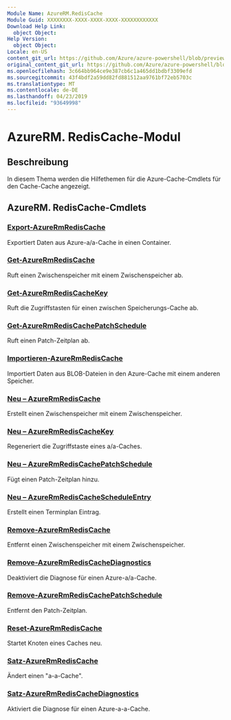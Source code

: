 ```yaml
---
Module Name: AzureRM.RedisCache
Module Guid: XXXXXXXX-XXXX-XXXX-XXXX-XXXXXXXXXXXX
Download Help Link:
  object Object: 
Help Version:
  object Object: 
Locale: en-US
content_git_url: https://github.com/Azure/azure-powershell/blob/preview/src/ResourceManager/RedisCache/Commands.RedisCache/help/AzureRM.RedisCache.md
original_content_git_url: https://github.com/Azure/azure-powershell/blob/preview/src/ResourceManager/RedisCache/Commands.RedisCache/help/AzureRM.RedisCache.md
ms.openlocfilehash: 3c664bb964ce9e387cb6c1a465dd1bdbf3309efd
ms.sourcegitcommit: 43f4bdf2a59dd82fd881512aa9761bf72eb5703c
ms.translationtype: MT
ms.contentlocale: de-DE
ms.lasthandoff: 04/23/2019
ms.locfileid: "93649998"
---
```

# AzureRM. RedisCache-Modul
## Beschreibung
In diesem Thema werden die Hilfethemen für die Azure-Cache-Cmdlets für den Cache-Cache angezeigt.

## AzureRM. RedisCache-Cmdlets
### [Export-AzureRmRedisCache](Export-AzureRmRedisCache.md)
Exportiert Daten aus Azure-a/a-Cache in einen Container.

### [Get-AzureRmRedisCache](Get-AzureRmRedisCache.md)
Ruft einen Zwischenspeicher mit einem Zwischenspeicher ab.

### [Get-AzureRmRedisCacheKey](Get-AzureRmRedisCacheKey.md)
Ruft die Zugriffstasten für einen zwischen Speicherungs-Cache ab.

### [Get-AzureRmRedisCachePatchSchedule](Get-AzureRmRedisCachePatchSchedule.md)
Ruft einen Patch-Zeitplan ab.

### [Importieren-AzureRmRedisCache](Import-AzureRmRedisCache.md)
Importiert Daten aus BLOB-Dateien in den Azure-Cache mit einem anderen Speicher.

### [Neu – AzureRmRedisCache](New-AzureRmRedisCache.md)
Erstellt einen Zwischenspeicher mit einem Zwischenspeicher.

### [Neu – AzureRmRedisCacheKey](New-AzureRmRedisCacheKey.md)
Regeneriert die Zugriffstaste eines a/a-Caches.

### [Neu – AzureRmRedisCachePatchSchedule](New-AzureRmRedisCachePatchSchedule.md)
Fügt einen Patch-Zeitplan hinzu.

### [Neu – AzureRmRedisCacheScheduleEntry](New-AzureRmRedisCacheScheduleEntry.md)
Erstellt einen Terminplan Eintrag.

### [Remove-AzureRmRedisCache](Remove-AzureRmRedisCache.md)
Entfernt einen Zwischenspeicher mit einem Zwischenspeicher.

### [Remove-AzureRmRedisCacheDiagnostics](Remove-AzureRmRedisCacheDiagnostics.md)
Deaktiviert die Diagnose für einen Azure-a/a-Cache.

### [Remove-AzureRmRedisCachePatchSchedule](Remove-AzureRmRedisCachePatchSchedule.md)
Entfernt den Patch-Zeitplan.

### [Reset-AzureRmRedisCache](Reset-AzureRmRedisCache.md)
Startet Knoten eines Caches neu.

### [Satz-AzureRmRedisCache](Set-AzureRmRedisCache.md)
Ändert einen "a-a-Cache".

### [Satz-AzureRmRedisCacheDiagnostics](Set-AzureRmRedisCacheDiagnostics.md)
Aktiviert die Diagnose für einen Azure-a-a-Cache.

